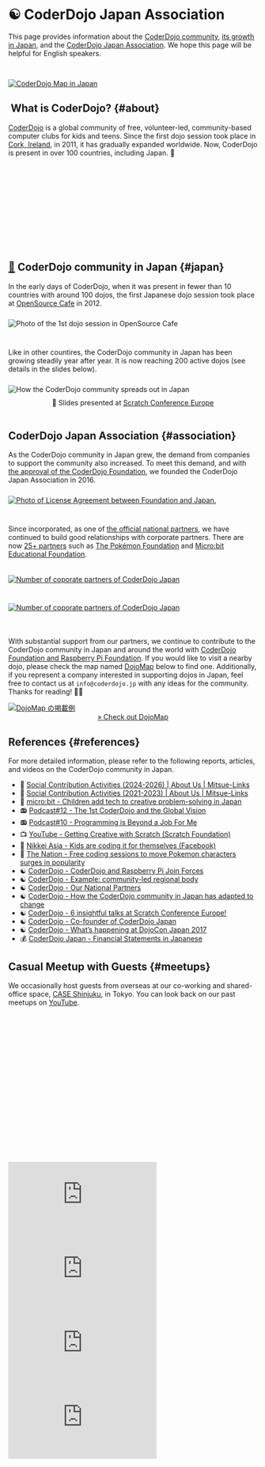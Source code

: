 # ☯️  CoderDojo Japan Association

This page provides information about the [CoderDojo community](#about), [its growth in Japan](#japan), and the [CoderDojo Japan Association](#association). We hope this page will be helpful for English speakers.

<div style="padding-top: 30px;">
  <a href='https://map.coderdojo.jp/'>
    <img class="lazyload" loading='lazy' alt='CoderDojo Map in Japan'
     src='/spinner.svg' data-src='/img/dojomap_rect.webp' >
  </a>
</div>


## [<i class="fa-solid fa-yin-yang"></i>️](#about) What is CoderDojo? {#about}

[CoderDojo](https://coderdojo.com/en/about) is a global community of free, volunteer-led, community-based computer clubs for kids and teens. Since the first dojo session took place in [Cork, Ireland](https://en.wikipedia.org/wiki/Cork_(city)), in 2011, it has gradually expanded worldwide. Now, CoderDojo is present in over 100 countries, including Japan. 🗾

<div class="home-point-video">
  <iframe class='lazyload' frameborder="0"
   allow="accelerometer; clipboard-write; encrypted-media; gyroscope; picture-in-picture; web-share"
   data-src="https://www.youtube.com/embed/7XQOVKd-vVI?rel=0&cc_load_policy=1&cc_lang_pref=en" allowfullscreen></iframe>
</div>

<br>


## [🗾](#japan) CoderDojo community in Japan {#japan}

In the early days of CoderDojo, when it was present in fewer than 10 countries with around 100 dojos, the first Japanese dojo session took place at [OpenSource Cafe](https://medium.com/opensource-cafe) in 2012.

<div style="padding: 10px 0px;">
  <img class='lazyload' loading='lazy' alt="Photo of the 1st dojo session in OpenSource Cafe"
   src='/coderdojo-japan_cover.min.webp' data-src="/coderdojo-japan_cover.webp" />
</div>

<br>

Like in other countires, the CoderDojo community in Japan has been growing steadily year after year. It is now reaching 200 active dojos (see details in the slides below).

<div style="padding: 10px 0px;">
  <img class='lazyload' loading='lazy' alt="How the CoderDojo community spreads out in Japan"
   src='/spinner.svg' data-src="/img/dojomap_geo.gif" />
</div>

<div>
  <script defer class="speakerdeck-embed" data-slide="1" data-id="cbe1df65074d4777a19c5f15c5bf93e9" data-ratio="1.3333333333333333" src="//speakerdeck.com/assets/embed.js"></script>
  <center>📜 Slides presented at <a href='https://coderdojo.com/2019/08/30/6-insightful-talks-at-scratch-conference-europe/'>Scratch Conference Europe</a></center>
</div>

<br>


## [<i class="fa-solid fa-badge-check"></i>](#association) CoderDojo Japan Association {#association}

As the CoderDojo community in Japan grew, the demand from companies to support the community also increased. To meet this demand, and with [the approval of the CoderDojo Foundation](/docs/regional-license_en), we founded the CoderDojo Japan Association in 2016.

<div style="padding: 10px 0px;">
  <a href='/docs/regional-license_en'>
    <img class='lazyload' loading='lazy' alt="Photo of License Agreement between Foundation and Japan."
     src='/spinner.svg' data-src='/coderdojo-japan-2016_rect.png' />
  </a>
</div>

<br>

Since incorporated, as one of [the official national partners](https://coderdojo.com/en/partner-network), we have continued to build good relationships with corporate partners. There are now [25+ partners](/#partners) such as [The Pokémon Foundation](https://www.pokemon-foundation.or.jp/news/5/) and [Micro:bit Educational Foundation](https://microbit.org/news/2022-04-14/children-add-tech-to-creative-problemsolving-in-japan/).

<div style="padding: 20px 0px;">
  <a href='https://www.pokemon-foundation.or.jp/news/5/'>
    <img class='lazyload' loading='lazy' alt="Number of coporate partners of CoderDojo Japan"
     src='/spinner.svg' data-src='/coderdojo-japan-partners.png' />
  </a>
</div>

<div style="padding: 20px 0px;">
  <a href='/podcasts/30'>
    <img class='lazyload' loading='lazy' alt="Number of coporate partners of CoderDojo Japan"
     src='/spinner.svg' data-src='/podcasts/30.png' />
  </a>
</div>


<br>

With substantial support from our partners, we continue to contribute to the CoderDojo community in Japan and around the world with [CoderDojo Foundation and Raspberry Pi Foundation](https://coderdojo.com/2017/05/26/coderdojo-and-raspberry-pi-join-forces/). If you would like to visit a nearby dojo, please check the map named [DojoMap](https://map.coderdojo.jp/) below to find one. Additionally, if you represent a company interested in supporting dojos in Japan, feel free to contact us at `info@coderdojo.jp` with any ideas for the community. Thanks for reading! 🙏✨

<a href='https://map.coderdojo.jp/'>
  <img class="lazyload" loading='lazy' alt='DojoMap の掲載例'
   src='/spinner.svg' data-src='/img/dojomap_ss.webp' >
</a>
<center>
  <a href='https://map.coderdojo.jp/'>
    &raquo; Check out DojoMap
  </a>
</center>


## [<i class="fa-solid fa-books"></i>](#references) References {#references}

For more detailed information, please refer to the following reports, articles, and videos on the CoderDojo community in Japan.

- 🤝 [Social Contribution Activities (2024-2026) \| About Us \| Mitsue-Links](https://www.mitsue.co.jp/english/company/csr/social/activities/index.html)
- 🤝 [Social Contribution Activities (2021-2023) \| About Us \| Mitsue-Links](https://www.mitsue.co.jp/english/company/csr/social/activities/2021-2023.html)
- 🤝 [micro:bit - Children add tech to creative problem-solving in Japan](https://microbit.org/news/2022-04-14/children-add-tech-to-creative-problemsolving-in-japan/)
- 📻 [Podcast#12 - The 1st CoderDojo and the Global Vision](/podcasts/12)
- 📻 [Podcast#10 - Programming is Beyond a Job For Me](/podcasts/10)
- 📺 [YouTube - Getting Creative with Scratch (Scratch Foundation)](https://www.youtube.com/watch?v=0nHAUzV3VHw)
- 📰 [Nikkei Asia - Kids are coding it for themselves (Facebook)](https://www.facebook.com/nikkeiasia/photos/a.208198422599445/321410134611606)
- 📰 [The Nation - Free coding sessions to move Pokemon characters surges in popularity](https://www.nationthailand.com/international/40005112)
- ☯️ [CoderDojo - CoderDojo and Raspberry Pi Join Forces](https://coderdojo.com/2017/05/26/coderdojo-and-raspberry-pi-join-forces/)
- ☯️ [CoderDojo - Example: community-led regional body](https://help.coderdojo.com/cdkb/s/article/Example-community-led-regional-body)
- ☯️ [CoderDojo - Our National Partners](https://coderdojo.com/en/partner-network#our-national-partners)
- ☯️ [CoderDojo - How the CoderDojo community in Japan has adapted to change](https://coderdojo.com/2020/06/18/how-the-coderdojo-community-in-japan-has-adapted-to-change/)
- ☯️ [CoderDojo - 6 insightful talks at Scratch Conference Europe!](https://coderdojo.com/2019/08/30/6-insightful-talks-at-scratch-conference-europe/)
- ☯️ [CoderDojo - Co-founder of CoderDojo Japan](https://coderdojo.com/2016/03/30/coderdojo-heroes-yohei-yasukawa-co-founder-of-coderdojo-japan/)
- ☯️ [CoderDojo - What’s happening at DojoCon Japan 2017](https://coderdojo.com/2017/11/02/whats-happening-at-dojocon-japan-2017/)
- 💰 [CoderDojo Japan - Financial Statements in Japanese](/finances)


## [<i class="fa-brands fa-youtube"></i>](#meetups) Casual Meetup with Guests {#meetups}

We occasionally host guests from overseas at our co-working and shared-office space, [CASE Shinjuku](https://case-shinjuku.com/english), in Tokyo. You can look back on our past meetups on [YouTube](https://www.youtube.com/coderdojojapan).

<div class="home-point-video">
  <iframe class='lazyload' frameborder="0"
   allow="accelerometer; clipboard-write; encrypted-media; gyroscope; picture-in-picture; web-share"
   data-src="https://www.youtube.com/embed/KqtRuCdVFws?start=803&rel=0&cc_load_policy=1&cc_lang_pref=en"
   allowfullscreen></iframe>
</div>

<div class="home-point-video">
  <iframe class='lazyload' frameborder="0"
   allow="accelerometer; clipboard-write; encrypted-media; gyroscope; picture-in-picture; web-share"
   data-src="https://www.youtube.com/embed/PrS2g795yZY?list=PL94GDfaSQTmKosrkjpooz71nwWJbguLWJ&rel=0&cc_load_policy=1&cc_lang_pref=en"
   allowfullscreen></iframe>
</div>

<div class="home-point-video">
  <iframe src="https://www.youtube.com/embed/2Ub1Ny87hl0?list=PL94GDfaSQTmL1ne3U8tRoz9IavydP7onH&cc_load_policy=1&cc_lang_pref=en" title="Penang Science Cluster Meets CoderDojo Japan by Aimy Lee (Talk) - Code Club &amp; CoderDojo meetup" frameborder="0" allow="accelerometer; autoplay; clipboard-write; encrypted-media; gyroscope; picture-in-picture; web-share" allowfullscreen></iframe>
</div>

<div class="home-point-video">
  <iframe src="https://www.youtube.com/embed/8NoL2uRk0PY?list=PL94GDfaSQTmK6xzLNsBMx8gkKrT2HiZ9D&start=60&cc_load_policy=1&cc_lang_pref=en" title="The 1st CoderDojo and the Global Vision - @liaonet" frameborder="0" allow="accelerometer; autoplay; clipboard-write; encrypted-media; gyroscope; picture-in-picture; web-share" allowfullscreen></iframe>
</div>

<div class="home-point-video">
  <iframe  src="https://www.youtube.com/embed/2YxzgzGonD0?list=PL94GDfaSQTmJZFLMQ3YH9CE2liETLi0Uq&cc_load_policy=1&cc_lang_pref=en" title="Meetup with Zach, founder of Hack Club" frameborder="0" allow="accelerometer; autoplay; clipboard-write; encrypted-media; gyroscope; picture-in-picture; web-share" allowfullscreen></iframe>
</div>

<div class="home-point-video">
  <iframe src="https://www.youtube.com/embed/Kvc6KhOzHmY?list=PL94GDfaSQTmLpQpm8R7nHpwVKFNLdnZFU&cc_load_policy=1&cc_lang_pref=en" title="Ross &amp; James (1/5): CoderDojo A Global Movement" frameborder="0" allow="accelerometer; autoplay; clipboard-write; encrypted-media; gyroscope; picture-in-picture; web-share" allowfullscreen></iframe>
</div>


<div class='text-center' style='margin-top: 0px; margin-left: -17px;'>
  <div class='g-ytsubscribe'
   data-channelid="UCal5GuoCDCMDQe07w69TuJA" data-layout="full" data-count="default">
    <script src='https://apis.google.com/js/platform.js'></script>
  </div>
</div>


<style type="text/css">
  section.doc h1 {
    margin-bottom: 40px;
    line-height:  2.0em;
  }
  section.doc h2,
  section.doc h3 {
    padding-top:   40px;
    margin-bottom: 20px;
    line-height:  2.0em;
  }

  section.doc p {
    line-height:  2.0em;
  }

  h2#faq {
    text-align: center;
  }

  blockquote small {
    line-height:  2.0em;
  }
</style>
